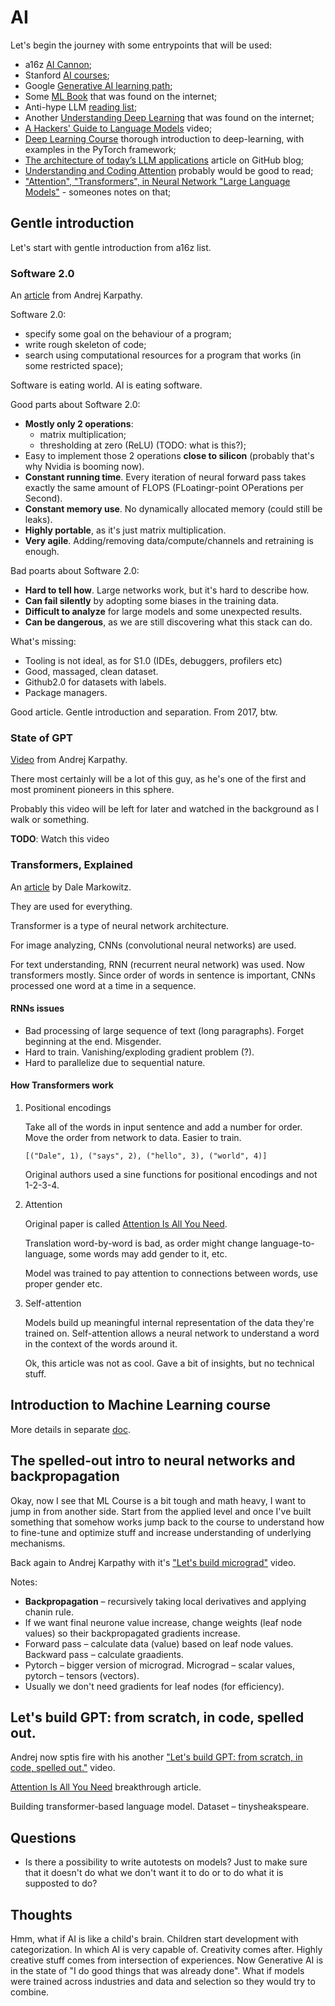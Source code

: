 # AI

Let's begin the journey with some entrypoints that will be used:

- a16z [AI Cannon][aicanon];
- Stanford [AI courses][stanfordai];
- Google [Generative AI learning path][googlegenaipath];
- Some [ML Book][mlbook] that was found on the internet;
- Anti-hype LLM [reading list][llmreadinglist];
- Another [Understanding Deep Learning][dlbook] that was found on the internet;
- [A Hackers' Guide to Language Models][hackersguidelm] video;
- [Deep Learning Course][deepcourse] thorough introduction to deep-learning, with examples in the PyTorch framework;
- [The architecture of today’s LLM applications][llmarchitecture] article on GitHub blog;
- [Understanding and Coding Attention][understandatt] probably would be good to read;
- ["Attention", "Transformers", in Neural Network "Large Language Models"][atttrans] - someones notes on that;

## Gentle introduction

Let's start with gentle introduction from a16z list.

### Software 2.0

An [article][soft20] from Andrej Karpathy.

Software 2.0:

- specify some goal on the behaviour of a program;
- write rough skeleton of code;
- search using computational resources for a program that works (in some restricted space);

Software is eating world. AI is eating software.

Good parts about Software 2.0:

- **Mostly only 2 operations**:
  - matrix multiplication;
  - thresholding at zero (ReLU) (TODO: what is this?);
- Easy to implement those 2 operations **close to silicon**
  (probably that's why Nvidia is booming now).
- **Constant running time**.
  Every iteration of neural forward pass takes exactly the same amount of FLOPS
  (FLoatingr-point OPerations per Second).
- **Constant memory use**. No dynamically allocated memory (could still be leaks).
- **Highly portable**, as it's just matrix multiplication.
- **Very agile**. Adding/removing data/compute/channels and retraining is enough.

Bad poarts about Software 2.0:

- **Hard to tell how**. Large networks work, but it's hard to describe how.
- **Can fail silently** by adopting some biases in the training data.
- **Difficult to analyze** for large models and some unexpected results.
- **Can be dangerous**, as we are still discovering what this stack can do.

What's missing:

- Tooling is not ideal, as for S1.0 (IDEs, debuggers, profilers etc)
- Good, massaged, clean dataset.
- Github2.0 for datasets with labels.
- Package managers.

Good article. Gentle introduction and separation. From 2017, btw.

### State of GPT

[Video][stateofgpt] from Andrej Karpathy.

There most certainly will be a lot of this guy, as he's one of the first
and most prominent pioneers in this sphere.

Probably this video will be left for later and watched in the background as I walk or something.

**TODO**: Watch this video

### Transformers, Explained

An [article][transexplained] by Dale Markowitz.

They are used for everything.

Transformer is a type of neural network architecture.

For image analyzing, CNNs (convolutional neural networks) are used.

For text understanding, RNN (recurrent neural network) was used. Now transformers mostly.
Since order of words in sentence is important, CNNs processed one word at a time in a sequence.

#### RNNs issues

- Bad processing of large sequence of text (long paragraphs). Forget beginning at the end.
  Misgender.
- Hard to train. Vanishing/exploding gradient problem (?).
- Hard to parallelize due to sequential nature.

#### How Transformers work

1. Positional encodings

   Take all of the words in input sentence and add a number for order.
   Move the order from network to data. Easier to train.

   ```
   [("Dale", 1), ("says", 2), ("hello", 3), ("world", 4)]
   ```

   Original authors used a sine functions for positional encodings and not 1-2-3-4.

2. Attention

   Original paper is called [Attention Is All You Need][att].

   Translation word-by-word is bad, as order might change language-to-language,
   some words may add gender to it, etc.

   Model was trained to pay attention to connections between words, use proper gender etc.

3. Self-attention

   Models build up meaningful internal representation of the data they're trained on.
   Self-attention allows a neural network to understand a word in the context of the words around it.

   Ok, this article was not as cool. Gave a bit of insights, but no technical stuff.

## Introduction to Machine Learning course

More details in separate [doc][mlint].

## The spelled-out intro to neural networks and backpropagation

Okay, now I see that ML Course is a bit tough and math heavy, I want to jump in from another side.
Start from the applied level and once I've built something that somehow works jump back to the course
to understand how to fine-tune and optimize stuff and increase understanding of underlying mechanisms.

Back again to Andrej Karpathy with it's ["Let's build micrograd"][microgradvideo] video.

Notes:

- **Backpropagation** – recursively taking local derivatives and applying chanin rule.
- If we want final neurone value increase, change weights (leaf node values) so their backpropagated gradients increase.
- Forward pass – calculate data (value) based on leaf node values. Backward pass – calculate graadients.
- Pytorch – bigger version of micrograd. Micrograd – scalar values, pytorch – tensors (vectors).
- Usually we don't need gradients for leaf nodes (for efficiency).

## Let's build GPT: from scratch, in code, spelled out.

Andrej now sptis fire with his another ["Let's build GPT: from scratch, in code, spelled out."][gptvideo] video.

[Attention Is All You Need][att] breakthrough article.

Building transformer-based language model. Dataset – tinysheakspeare.

## Questions

- Is there a possibility to write autotests on models?
  Just to make sure that it doesn't do what we don't want it to do
  or to do what it is supposted to do?

## Thoughts

Hmm, what if AI is like a child's brain.
Children start development with categorization. In which AI is very capable of.
Creativity comes after. Highly creative stuff comes from intersection of experiences.
Now Generative AI is in the state of "I do good things that was already done".
What if models were trained across industries and data and selection so they would try to combine.

[aicanon]: https://a16z.com/2023/05/25/ai-canon/
[stanfordai]: https://ai.stanford.edu/courses/
[googlegenaipath]: https://www.cloudskillsboost.google/paths/118
[soft20]: https://karpathy.medium.com/software-2-0-a64152b37c35
[mlbook]: https://smlbook.org/book/sml-book-draft-latest.pdf
[stateofgpt]: https://build.microsoft.com/en-US/sessions/db3f4859-cd30-4445-a0cd-553c3304f8e2
[transexplained]: https://daleonai.com/transformers-explained
[att]: https://arxiv.org/pdf/1706.03762.pdf
[mlint]: ./machine-learning-andrew-ng.md
[microgradvideo]: https://youtu.be/VMj-3S1tku0
[llmreadinglist]: https://gist.github.com/veekaybee/be375ab33085102f9027853128dc5f0e
[gptvideo]: https://youtu.be/kCc8FmEb1nY
[dlbook]: https://udlbook.github.io/udlbook/
[hackersguidelm]: https://youtu.be/jkrNMKz9pWU
[deepcourse]: https://fleuret.org/dlc/
[llmarchitecture]: https://github.blog/2023-10-30-the-architecture-of-todays-llm-applications/
[understandatt]: https://magazine.sebastianraschka.com/p/understanding-and-coding-self-attention
[atttrans]: http://bactra.org/notebooks/nn-attention-and-transformers.html
